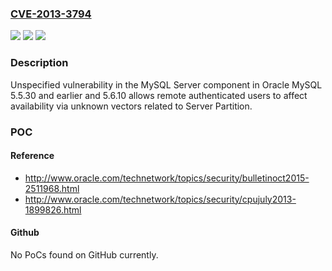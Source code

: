 ### [CVE-2013-3794](https://cve.mitre.org/cgi-bin/cvename.cgi?name=CVE-2013-3794)
![](https://img.shields.io/static/v1?label=Product&message=n%2Fa&color=blue)
![](https://img.shields.io/static/v1?label=Version&message=n%2Fa&color=blue)
![](https://img.shields.io/static/v1?label=Vulnerability&message=n%2Fa&color=brighgreen)

### Description

Unspecified vulnerability in the MySQL Server component in Oracle MySQL 5.5.30 and earlier and 5.6.10 allows remote authenticated users to affect availability via unknown vectors related to Server Partition.

### POC

#### Reference
- http://www.oracle.com/technetwork/topics/security/bulletinoct2015-2511968.html
- http://www.oracle.com/technetwork/topics/security/cpujuly2013-1899826.html

#### Github
No PoCs found on GitHub currently.

